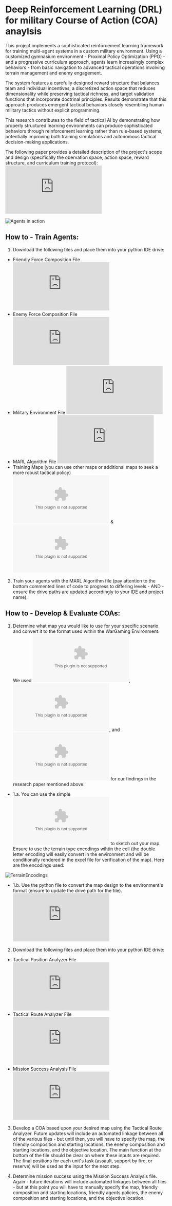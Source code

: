 # Deep Reinforcement Learning (DRL) for military Course of Action (COA) anaylsis

This project implements a sophisticated reinforcement learning framework for training multi-agent systems in a custom military environment. Using a customized gymnasium environment - Proximal Policy Optimization (PPO) - and a progressive curriculum approach, agents learn increasingly complex behaviors - from basic navigation to advanced tactical operations involving terrain management and enemy engagement.

The system features a carefully designed reward structure that balances team and individual incentives, a discretized action space that reduces dimensionality while preserving tactical richness, and target validation functions that incorporate doctrinal principles. Results demonstrate that this approach produces emergent tactical behaviors closely resembling human military tactics without explicit programming.

This research contributes to the field of tactical AI by demonstrating how properly structured learning environments can produce sophisticated behaviors through reinforcement learning rather than rule-based systems, potentially improving both training simulations and autonomous tactical decision-making applications.

The following paper provides a detailed description of the project's scope and design (specifically the obervation space, action space, reward structure, and curriculum training protocol): ![Research Paper](https://github.com/ModSim-Steve/IDS_6916_Group-Project/blob/main/Moore_Lucernoni_Yingling_AI_for_Tactical_Planning_Route_Generation_and_Adaptive_Behavior.pdf)

![Agents in action](https://github.com/ModSim-Steve/EEL_6812_Project/blob/main/Demos/Scen1Episode.gif)

## How to - Train Agents:

1. Download the following files and place them into your python IDE drive:
- Friendly Force Composition File ![US Army Infantry PLT](https://github.com/ModSim-Steve/EEL_6812_Project/blob/main/US_Army_PLT_Composition_v2.py)
- Enemy Force Composition File ![Russian Armed Forces Assault Detachment](https://github.com/ModSim-Steve/EEL_6812_Project/blob/main/Russian_AF_ASLT_DET_Cap_SQD.py)
- Military Environment File ![War Gaming Environment](https://github.com/ModSim-Steve/EEL_6812_Project/blob/main/WarGamingEnvironment_v14.py)
- MARL Algorithm File ![Proximal Policy Optimization](https://github.com/ModSim-Steve/EEL_6812_Project/blob/main/PPO_Training_v4.py)
- Training Maps (you can use other maps or additional maps to seek a more robust tactical policy) ![Training Map LvL 1](https://github.com/ModSim-Steve/EEL_6812_Project/blob/main/training_map_lvl_1.xlsx) & ![Training Map LvL2](https://github.com/ModSim-Steve/EEL_6812_Project/blob/main/training_map_lvl_2.xlsx)

2. Train your agents with the MARL Algorithm file (pay attention to the bottom commented lines of code to progress to differing levels - AND - ensure the drive paths are updated accordingly to your IDE and project name).  
## How to - Develop & Evaluate COAs:

1. Determine what map you would like to use for your specific scenario and convert it to the format used within the WarGaming Environment.  We used ![Test Map 1](https://github.com/ModSim-Steve/EEL_6812_Project/blob/main/test_map_scenario1.xlsx), ![Test Map 2](https://github.com/ModSim-Steve/EEL_6812_Project/blob/main/test_map_scenario2.xlsx), and ![Test Map 3](https://github.com/ModSim-Steve/EEL_6812_Project/blob/main/test_map_scenario3.xlsx) for our findings in the research paper mentioned above. 

- 1.a. You can use the simple ![excel file](https://github.com/ModSim-Steve/EEL_6812_Project/blob/main/map_design.xlsx) to sketch out your map.  Ensure to use the terrain type encodings wihtin the cell (the double letter encoding will easily convert in the environment and will be conditionally rendered in the excel file for verification of the map).  Here are the encodings used:

![TerrainEncodings](https://github.com/ModSim-Steve/EEL_6812_Project/blob/main/Images/TerrainEncodings_excelrules.jpg)

- 1.b. Use the python file to convert the map design to the environment's format (ensure to update the drive path for the file).  ![Map Converter](https://github.com/ModSim-Steve/EEL_6812_Project/blob/main/Excel_to_CSV_Map_Converter.py)

2. Download the following files and place them into your python IDE drive:
- Tactical Position Analyzer File ![Tactical Position](https://github.com/ModSim-Steve/EEL_6812_Project/blob/main/tactical_position_analyzer.py)
- Tactical Route Analyzer File ![Tactical Route](https://github.com/ModSim-Steve/EEL_6812_Project/blob/main/TacticalRouteAnalyzer.py)
- Mission Success Analysis File ![Test File](https://github.com/ModSim-Steve/EEL_6812_Project/blob/main/PPO_Testing.py)

3. Develop a COA based upon your desired map using the Tactical Route Analyzer.  Future updates will include an automated linkage between all of the various files - but until then, you will have to specify the map, the friendly composition and starting locations, the enemy composition and starting locations, and the objective location.  The main function at the bottom of the file should be clear on where these inputs are required.  The final positions for each unit's task (assault, support by fire, or reserve) will be used as the input for the next step.

4. Determine mission success using the Mission Success Analysis file.  Again - future iterations will include automated linkages between all files - but at this point you will have to manually specify the map, friendly composition and starting locations, friendly agents policies, the enemy composition and starting locations, and the objective location.
